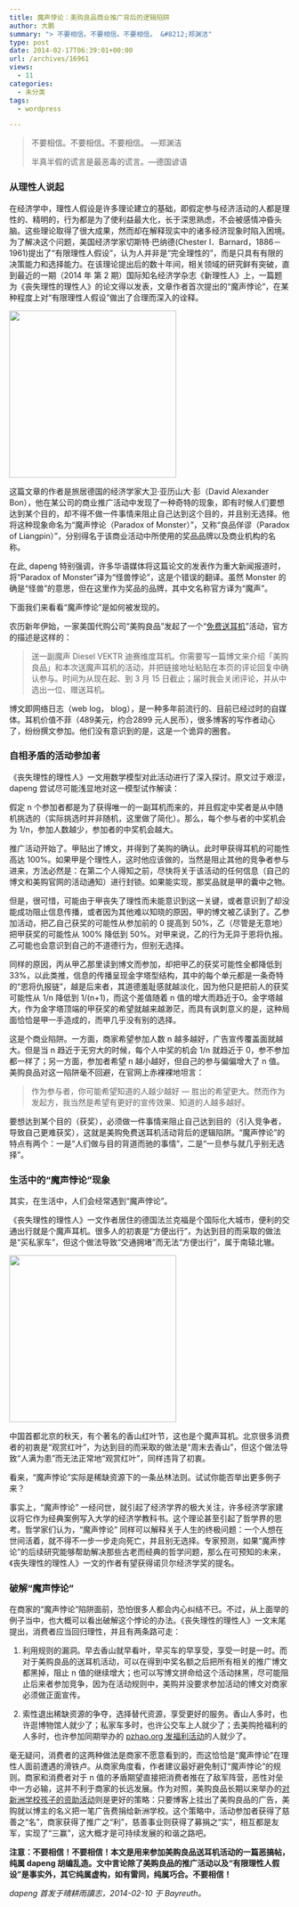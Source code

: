 ```yaml
---
title: 魔声悖论：美购良品商业推广背后的逻辑陷阱
author: 大鹏
summary: "> 不要相信。不要相信。不要相信。 &#8212;郑渊洁"
type: post
date: 2014-02-17T06:39:01+00:00
url: /archives/16961
views:
  - 11
categories:
  - 未分类
tags:
  - wordpress

---
```

> 不要相信。不要相信。不要相信。 &#8212;郑渊洁
> 
> 半真半假的谎言是最恶毒的谎言。&#8212;德国谚语

### 从理性人说起

在经济学中，理性人假设是许多理论建立的基础，即假定参与经济活动的人都是理性的、精明的，行为都是为了使利益最大化，长于深思熟虑，不会被感情冲昏头脑。这些理论取得了很大成果，然而却在解释现实中的诸多经济现象时陷入困境。为了解决这个问题，美国经济学家切斯特·巴纳德(Chester I．Barnard，1886－1961)提出了“有限理性人假设”，认为人并非是“完全理性的”，而是只具有有限的决策能力和选择能力。在该理论提出后的数十年间，相关领域的研究鲜有突破，直到最近的一期（2014 年 第 2 期）国际知名经济学杂志《新理性人》上，一篇题为《丧失理性的理性人》的论文得以发表，文章作者首次提出的“魔声悖论”，在某种程度上对“有限理性人假设”做出了合理而深入的诠释。

<img src="http://hbr.org/hbrg-main/resources/images/article\_assets/hbr/0611/Nov06\_PanelDiscussion.gif" width=300 />

这篇文章的作者是旅居德国的经济学家大卫·亚历山大·彭（David Alexander Bon），他在某公司的商业推广活动中发现了一种奇特的现象，即有时候人们要想达到某个目的，却不得不做一件事情来阻止自己达到这个目的，并且别无选择。他将这种现象命名为“魔声悖论（Paradox of Monster）”，又称“良品佯谬（Paradox of Liangpin）”，分别得名于该商业活动中所使用的奖品品牌以及商业机构的名称。

在此, dapeng 特别强调，许多华语媒体将这篇论文的发表作为重大新闻报道时，将“Paradox of Monster”译为“怪兽悖论”，这是个错误的翻译。虽然 Monster 的确是“怪兽”的意思，但在这里作为奖品的品牌，其中文名称官方译为“魔声”。

下面我们来看看“魔声悖论”是如何被发现的。

农历新年伊始，一家美国代购公司“美购良品”发起了一个“[免费送耳机][1]”活动，官方的描述是这样的：

> 送一副魔声 Diesel VEKTR 迪赛维度耳机。你需要写一篇博文来介绍「美购良品」和本次送魔声耳机的活动，并把链接地址粘贴在本页的评论回复中确认参与。时间为从现在起、到 3 月 15 日截止；届时我会关闭评论，并从中选出一位、赠送耳机。

博文即网络日志（web log， blog），是一种多年前流行的、目前已经过时的自媒体。耳机价值不菲（489美元，约合2899 元人民币），很多博客的写作者动心了，纷纷撰文参加。他们没有意识到的是，这是一个诡异的圈套。

### 自相矛盾的活动参加者

《丧失理性的理性人》一文用数学模型对此活动进行了深入探讨。原文过于艰涩，dapeng 尝试尽可能浅显地对这一模型试作解读：

假定 n 个参加者都是为了获得唯一的一副耳机而来的，并且假定中奖者是从中随机挑选的（实际挑选时并非随机，这里做了简化）。那么，每个参与者的中奖机会为 1/n，参加人数越少，参加者的中奖机会越大。

推广活动开始了。甲贴出了博文，并得到了美购的确认。此时甲获得耳机的可能性高达 100%。如果甲是个理性人，这时他应该做的，当然是阻止其他的竞争者参与进来，方法必然是：在第二个人得知之前，尽快将关于该活动的任何信息（自己的博文和美购官网的活动通知）进行封锁。如果能实现，那奖品就是甲的囊中之物。

但是，很可惜，可能由于甲丧失了理性而未能意识到这一关键，或者意识到了却没能成功阻止信息传播，或者因为其他难以知晓的原因，甲的博文被乙读到了。乙参加活动，把乙自己获奖的可能性从参加前的 0 提高到 50%，乙（尽管是无意地）把甲获奖的可能性从 100% 降低到 50%。对甲来说，乙的行为无异于恩将仇报。乙可能也会意识到自己的不道德行为，但别无选择。

同样的原因，丙从甲乙那里读到博文而参加，却把甲乙的获奖可能性全都降低到 33%，以此类推，信息的传播呈现金字塔型结构，其中的每个单元都是一条奇特的“恩将仇报链”，越是后来者，其道德羞耻感就越淡化，因为他只是把前人的获奖可能性从 1/n 降低到 1/(n+1)，而这个差值随着 n 值的增大而趋近于0。金字塔越大，作为金字塔顶端的甲获奖的希望就越来越渺茫，而具有讽刺意义的是，这种局面恰恰是甲一手造成的，而甲几乎没有别的选择。

这是个商业陷阱。一方面，商家希望参加人数 n 越多越好，广告宣传覆盖面就越大。但是当 n 趋近于无穷大的时候，每个人中奖的机会 1/n 就趋近于 0，参不参加都一样了；另一方面，参加者希望 n 越小越好，但自己的参与偏偏增大了 n 值。美购良品对这一陷阱毫不回避，在官网上赤裸裸地坦言：

> 作为参与者，你可能希望知道的人越少越好 — 胜出的希望更大。然而作为发起方，我当然是希望有更好的宣传效果、知道的人越多越好。

要想达到某个目的（获奖），必须做一件事情来阻止自己达到目的（引入竞争者，导致自己更难获奖），这就是美购免费送耳机活动背后的逻辑陷阱。“魔声悖论”的特点有两个：一是“人们做与目的背道而驰的事情”，二是“一旦参与就几乎别无选择”。

### 生活中的“魔声悖论”现象

其实，在生活中，人们会经常遇到“魔声悖论”。

《丧失理性的理性人》一文作者居住的德国法兰克福是个国际化大城市，便利的交通出行就是个魔声耳机。很多人的初衷是“方便出行”，为达到目的而采取的做法是“买私家车”，但这个做法导致“交通拥堵”而无法“方便出行”，属于南辕北辙。

<img src="http://www.bz-berlin.de/multimedia/archive/00263/bus-unfall-stau_26385318.jpg" width=300>

中国首都北京的秋天，有个著名的香山红叶节，这也是个魔声耳机。北京很多消费者的初衷是“观赏红叶”，为达到目的而采取的做法是“周末去香山”，但这个做法导致“人满为患”而无法正常地“观赏红叶”，同样违背了初衷。

看来，“魔声悖论”实际是稀缺资源下的一条丛林法则。试试你能否举出更多例子来？

事实上，“魔声悖论” 一经问世，就引起了经济学界的极大关注，许多经济学家建议将它作为经典案例写入大学的经济学教科书。这个理论甚至引起了哲学界的思考。哲学家们认为，“魔声悖论” 同样可以解释关于人生的终极问题：一个人想在世间活着，就不得不一步一步走向死亡，并且别无选择。专家预测，如果“魔声悖论”的后续研究能够帮助解决那些古老而经典的哲学问题，那么在可预知的未来，《丧失理性的理性人》一文的作者有望获得诺贝尔经济学奖的提名。

### 破解“魔声悖论”

在商家的“魔声悖论”陷阱面前，恐怕很多人都会内心纠结不已。不过，从上面举的例子当中，也大概可以看出破解这个悖论的办法。《丧失理性的理性人》一文末尾提出，消费者应当回归理性，并且有两条路可走：

  1. 利用规则的漏洞。早去香山就早看叶，早买车的早享受，享受一时是一时。而对于美购良品的送耳机活动，可以在得到中奖名额之后把所有相关的推广博文都黑掉，阻止 n 值的继续增大；也可以写博文拼命给这个活动抹黑，尽可能阻止后来者参加竞争，因为在活动规则中，美购并没要求参加活动的博文对商家必须做正面宣传。

  2. 索性退出稀缺资源的争夺，选择替代资源，享受更好的服务。香山人多时，也许逛博物馆人就少了；私家车多时，也许公交车上人就少了；去美购抢福利的人多时，也许参加同期举办的 [pzhao.org 发福利活动][2]的人就少了。

毫无疑问，消费者的这两种做法是商家不愿意看到的，而这恰恰是“魔声悖论”在理性人面前遭遇的滑铁卢。从商家角度看，作者建议最好避免制订“魔声悖论”的规则。商家和消费者对于 n 值的矛盾期望直接把消费者推在了敌军阵营，恶性对垒中一方必输，这并不利于商家的长远发展。作为对照，美购良品长期以来举办的[对新洲学校孩子的资助活动][3]则是更好的策略：只要博客上挂出了美购良品的广告，美购就以博主的名义把一笔广告费捐给新洲学校。这个策略中，活动参加者获得了慈善之“名”，商家获得了推广之“利”，慈善事业则获得了募捐之“实”，相互都是友军，实现了“三赢”，这大概才是可持续发展的和谐之路吧。

**注意：不要相信！不要相信！本文是用来参加美购良品送耳机活动的一篇恶搞帖，纯属 dapeng 胡编乱造。文中言论除了美购良品的推广活动以及“有限理性人假设”是事实外，其它纯属虚构，如有雷同，纯属巧合。不要相信！**

_dapeng 首发于晴耕雨讀志，2014-02-10 于 Bayreuth。_

 [1]: http://liangpin.us/2498
 [2]: http://pzhao.org/blogbackup2014/
 [3]: http://pzhao.org/2013-12-24-%E5%A4%A7%E9%B9%8F%E5%8F%8B%EF%BC%88%E7%AC%AC04%E6%9C%9F%EF%BC%89/
